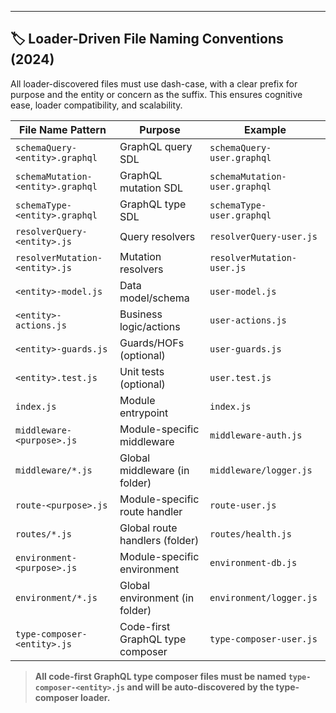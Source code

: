 ---

## 🏷️ Loader-Driven File Naming Conventions (2024)

All loader-discovered files must use dash-case, with a clear prefix for purpose and the entity or concern as the suffix. This ensures cognitive ease, loader compatibility, and scalability.

| File Name Pattern                   | Purpose                        | Example                          |
|-------------------------------------|--------------------------------|----------------------------------|
| `schemaQuery-<entity>.graphql`      | GraphQL query SDL              | `schemaQuery-user.graphql`       |
| `schemaMutation-<entity>.graphql`   | GraphQL mutation SDL           | `schemaMutation-user.graphql`    |
| `schemaType-<entity>.graphql`       | GraphQL type SDL               | `schemaType-user.graphql`        |
| `resolverQuery-<entity>.js`         | Query resolvers                | `resolverQuery-user.js`          |
| `resolverMutation-<entity>.js`      | Mutation resolvers             | `resolverMutation-user.js`       |
| `<entity>-model.js`                 | Data model/schema              | `user-model.js`                  |
| `<entity>-actions.js`               | Business logic/actions         | `user-actions.js`                |
| `<entity>-guards.js`                | Guards/HOFs (optional)         | `user-guards.js`                 |
| `<entity>.test.js`                  | Unit tests (optional)          | `user.test.js`                   |
| `index.js`                          | Module entrypoint              | `index.js`                       |
| `middleware-<purpose>.js`           | Module-specific middleware     | `middleware-auth.js`             |
| `middleware/*.js`                   | Global middleware (in folder)  | `middleware/logger.js`           |
| `route-<purpose>.js`                | Module-specific route handler  | `route-user.js`                  |
| `routes/*.js`                       | Global route handlers (folder) | `routes/health.js`               |
| `environment-<purpose>.js`          | Module-specific environment    | `environment-db.js`              |
| `environment/*.js`                  | Global environment (in folder) | `environment/logger.js`          |
| `type-composer-<entity>.js`         | Code-first GraphQL type composer | `type-composer-user.js`        |

> **All code-first GraphQL type composer files must be named `type-composer-<entity>.js` and will be auto-discovered by the type-composer loader.**

